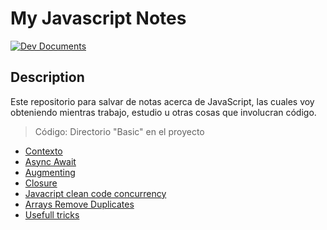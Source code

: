 # My Javascript Notes

[![Dev Documents](https://img.shields.io/badge/Javacript-xlifems%20notes-yellow?style=for-the-badge&logo=Javascript&logoColor=white&labelColor=101010)](https://github.com/xlifems/dev_documents)

## Description

Este repositorio para salvar de notas acerca de JavaScript, las cuales voy obteniendo mientras trabajo, estudio u otras cosas que involucran código.

> Código: Directorio "Basic" en el proyecto

* [Contexto]()
* [Async Await](./Async_Await.md)
* [Augmenting](./augmenting.md)
* [Closure](./closure-example.md)
* [Javacript clean code concurrency](./javaScript-clean-code-concurrency.md)
* [Arrays Remove Duplicates](./remove_duplicates_array_javascript.md)
* [Usefull tricks](./useful_tricks_for_javaScript_developers.md)